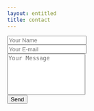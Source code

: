 ```yaml
---
layout: entitled
title: contact
---
```


<form action="https://formspree.io/f/xwkypvwj" method="POST">
  <div class="row">
    <div class="col-6">
      <input class="form-control form-control-lg" type="text" id="name" name="name" placeholder="Your Name" required>
    </div>
    <div class="col-6">
      <input class="form-control form-control-lg" type="email" id="email" name="_replyto" placeholder="Your E-mail" required>
    </div>
  </div>
  <div class="form-group my-2">
    <textarea class="form-control form-control-lg" style="resize: none;" id="message" name="message" rows="6" placeholder="Your Message" required></textarea>
  </div>
  <button class="btn btn-primary btn-lg mt-2" type="submit">Send</button>
</form>
